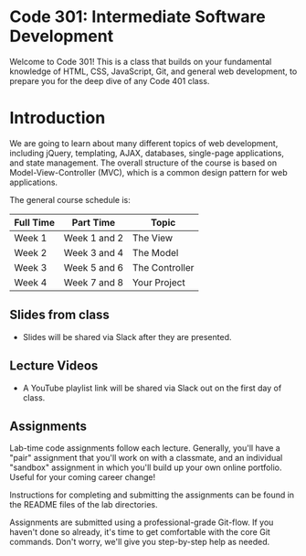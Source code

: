 # Code 301: Intermediate Software Development

Welcome to Code 301! This is a class that builds on your fundamental knowledge of HTML, CSS, JavaScript, Git, and general web development, to prepare you for the deep dive of any Code 401 class.

# Introduction

We are going to learn about many different topics of web development, including jQuery, templating, AJAX, databases, single-page applications, and state management. The overall structure of the course is based on Model-View-Controller (MVC), which is a common design pattern for web applications.

The general course schedule is:

Full Time  | Part Time    | Topic
-----------|--------------|---------------
Week 1     | Week 1 and 2 | The View
Week 2     | Week 3 and 4 | The Model
Week 3     | Week 5 and 6 | The Controller
Week 4     | Week 7 and 8 | Your Project

## Slides from class

- Slides will be shared via Slack after they are presented.

## Lecture Videos

- A YouTube playlist link will be shared via Slack out on the first day of class.

## Assignments

Lab-time code assignments follow each lecture. Generally, you'll have a "pair" assignment that you'll work on with a classmate, and an individual "sandbox" assignment in which you'll build up your own online portfolio. Useful for your coming career change!

Instructions for completing and submitting the assignments can be found in the README files of the lab directories.

Assignments are submitted using a professional-grade Git-flow. If you haven't done so already, it's time to get comfortable with the core Git commands. Don't worry, we'll give you step-by-step help as needed.
